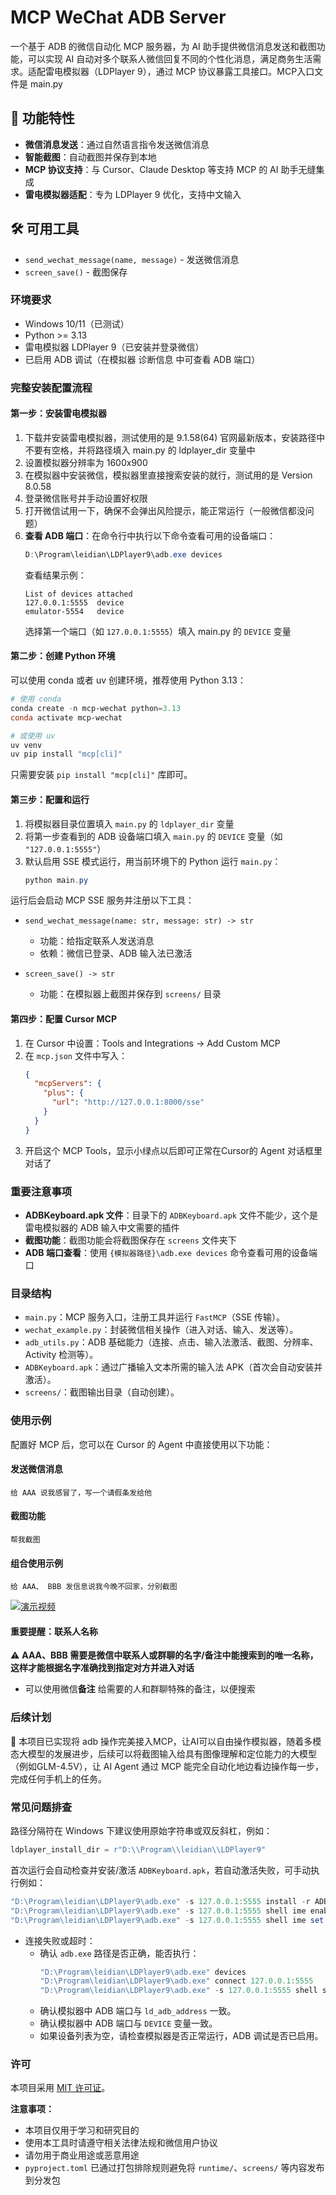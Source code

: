 # MCP WeChat ADB Server

一个基于 ADB 的微信自动化 MCP 服务器，为 AI 助手提供微信消息发送和截图功能，可以实现 AI 自动对多个联系人微信回复不同的个性化消息，满足商务生活需求。适配雷电模拟器（LDPlayer 9），通过 MCP 协议暴露工具接口。MCP入口文件是 main.py

## 🚀 功能特性

- **微信消息发送**：通过自然语言指令发送微信消息
- **智能截图**：自动截图并保存到本地
- **MCP 协议支持**：与 Cursor、Claude Desktop 等支持 MCP 的 AI 助手无缝集成
- **雷电模拟器适配**：专为 LDPlayer 9 优化，支持中文输入

## 🛠️ 可用工具

- `send_wechat_message(name, message)` - 发送微信消息
- `screen_save()` - 截图保存

### 环境要求

- Windows 10/11（已测试）
- Python >= 3.13
- 雷电模拟器 LDPlayer 9（已安装并登录微信）
- 已启用 ADB 调试（在模拟器 诊断信息 中可查看 ADB 端口）

### 完整安装配置流程

#### 第一步：安装雷电模拟器
1. 下载并安装雷电模拟器，测试使用的是 9.1.58(64) 官网最新版本，安装路径中不要有空格，并将路径填入 main.py 的 ldplayer_dir 变量中
2. 设置模拟器分辨率为 1600x900
3. 在模拟器中安装微信，模拟器里直接搜索安装的就行，测试用的是 Version 8.0.58
4. 登录微信账号并手动设置好权限
5. 打开微信试用一下，确保不会弹出风险提示，能正常运行（一般微信都没问题）
6. **查看 ADB 端口**：在命令行中执行以下命令查看可用的设备端口：
   ```powershell
   D:\Program\leidian\LDPlayer9\adb.exe devices
   ```
   查看结果示例：
   ```
   List of devices attached
   127.0.0.1:5555  device
   emulator-5554   device
   ```
   选择第一个端口（如 `127.0.0.1:5555`）填入 main.py 的 `DEVICE` 变量

#### 第二步：创建 Python 环境
可以使用 conda 或者 uv 创建环境，推荐使用 Python 3.13：

```powershell
# 使用 conda
conda create -n mcp-wechat python=3.13
conda activate mcp-wechat

# 或使用 uv
uv venv
uv pip install "mcp[cli]"
```

只需要安装 `pip install "mcp[cli]"` 库即可。

#### 第三步：配置和运行
1. 将模拟器目录位置填入 `main.py` 的 `ldplayer_dir` 变量
2. 将第一步查看到的 ADB 设备端口填入 `main.py` 的 `DEVICE` 变量（如 `"127.0.0.1:5555"`）
3. 默认启用 SSE 模式运行，用当前环境下的 Python 运行 `main.py`：
   ```powershell
   python main.py
   ```
运行后会启动 MCP SSE 服务并注册以下工具：

- `send_wechat_message(name: str, message: str) -> str`
  - 功能：给指定联系人发送消息
  - 依赖：微信已登录、ADB 输入法已激活

- `screen_save() -> str`
  - 功能：在模拟器上截图并保存到 `screens/` 目录
    
#### 第四步：配置 Cursor MCP
1. 在 Cursor 中设置：Tools and Integrations → Add Custom MCP
2. 在 `mcp.json` 文件中写入：
   ```json
   {
     "mcpServers": {
       "plus": {
         "url": "http://127.0.0.1:8000/sse"
       }
     }
   }
   ```
3. 开启这个 MCP Tools，显示小绿点以后即可正常在Cursor的 Agent 对话框里对话了

### 重要注意事项

- **ADBKeyboard.apk 文件**：目录下的 `ADBKeyboard.apk` 文件不能少，这个是雷电模拟器的 ADB 输入中文需要的插件
- **截图功能**：截图功能会将截图保存在 `screens` 文件夹下
- **ADB 端口查看**：使用 `{模拟器路径}\adb.exe devices` 命令查看可用的设备端口

### 目录结构

- `main.py`：MCP 服务入口，注册工具并运行 `FastMCP`（SSE 传输）。
- `wechat_example.py`：封装微信相关操作（进入对话、输入、发送等）。
- `adb_utils.py`：ADB 基础能力（连接、点击、输入法激活、截图、分辨率、Activity 检测等）。
- `ADBKeyboard.apk`：通过广播输入文本所需的输入法 APK（首次会自动安装并激活）。
- `screens/`：截图输出目录（自动创建）。

### 使用示例

配置好 MCP 后，您可以在 Cursor 的 Agent 中直接使用以下功能：

#### 发送微信消息
```
给 AAA 说我感冒了，写一个请假条发给他
```

#### 截图功能
```
帮我截图
```

#### 组合使用示例
```
给 AAA、 BBB 发信息说我今晚不回家，分别截图
```
[![演示视频]()](https://github.com/DaBaiGoose/MCP-WeChat-ADB-Server/blob/main/MCP-WeChat-ADB-Server%E6%BC%94%E7%A4%BA.mp4)
#### 重要提醒：联系人名称
⚠️ **AAA、BBB 需要是微信中联系人或群聊的名字/备注中能搜索到的唯一名称，这样才能根据名字准确找到指定对方并进入对话**

- 可以使用微信**备注** 给需要的人和群聊特殊的备注，以便搜索

### 后续计划

🚀 本项目已实现将 adb 操作完美接入MCP，让AI可以自由操作模拟器，随着多模态大模型的发展进步，后续可以将截图输入给具有图像理解和定位能力的大模型（例如GLM-4.5V），让 AI Agent 通过 MCP 能完全自动化地边看边操作每一步，完成任何手机上的任务。

### 常见问题排查

路径分隔符在 Windows 下建议使用原始字符串或双反斜杠，例如：

```python
ldplayer_install_dir = r"D:\\Program\\leidian\\LDPlayer9"
```

首次运行会自动检查并安装/激活 `ADBKeyboard.apk`，若自动激活失败，可手动执行例如：

```powershell
"D:\Program\leidian\LDPlayer9\adb.exe" -s 127.0.0.1:5555 install -r ADBKeyboard.apk
"D:\Program\leidian\LDPlayer9\adb.exe" -s 127.0.0.1:5555 shell ime enable com.android.adbkeyboard/.AdbIME
"D:\Program\leidian\LDPlayer9\adb.exe" -s 127.0.0.1:5555 shell ime set com.android.adbkeyboard/.AdbIME
```

- 连接失败或超时：
  - 确认 `adb.exe` 路径是否正确，能否执行：
    ```powershell
    "D:\Program\leidian\LDPlayer9\adb.exe" devices  
    "D:\Program\leidian\LDPlayer9\adb.exe" connect 127.0.0.1:5555
    "D:\Program\leidian\LDPlayer9\adb.exe" -s 127.0.0.1:5555 shell screencap -p /sdcard/screen.png
    ```
  - 确认模拟器中 ADB 端口与 `ld_adb_address` 一致。
  - 确认模拟器中 ADB 端口与 `DEVICE` 变量一致。
  - 如果设备列表为空，请检查模拟器是否正常运行，ADB 调试是否已启用。


### 许可

本项目采用 [MIT 许可证](LICENSE)。

**注意事项：**
- 本项目仅用于学习和研究目的
- 使用本工具时请遵守相关法律法规和微信用户协议
- 请勿用于商业用途或恶意用途
- `pyproject.toml` 已通过打包排除规则避免将 `runtime/`、`screens/` 等内容发布到分发包


